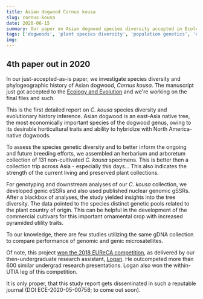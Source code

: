 ```yaml
---
title: Asian dogwood Cornus kousa 
slug: cornus-kousa
date: 2020-06-15
summary: Our paper on Asian dogwood species diversity accepted in Ecology and Evolution.
tags: ['dogwoods', 'plant species diversity', 'population genetics', 'evolutionary history']
img:
---
```


## 4th paper out in 2020

In our just-accepted-as-is paper, we investigate species diversity and phylogeographic history of Asian dogwood, _Cornus kousa_. The manuscript just got accepted to the [Ecology and Evolution](https://onlinelibrary.wiley.com/journal/20457758) and we're working on the final files and such. 

This is the first detailed report on _C. kousa_ species diversity and evolutionary history inference. Asian dogwood is an east-Asia native tree, the most economically important species of the dogwood genus, owing to its desirable horticultural traits and ability to hybridize with North America-native dogwoods.

 To assess the species genetic diversity and to better inform the ongoing and future breeding efforts, we assembled an herbarium and arboretum collection of 131 non-cultivated _C. kousa_ specimens. This is better then a collection trip across Asia - especially this days... This also indicates the strength of the current living and preserved plant collections.

 For genotyping and downstream analyses of our _C. kousa_ collection, we developed genic eSSRs and also used published nuclear genomic gSSRs. After a blackbox of analyses, the study yielded insights into the tree diversity. The data pointed to the species distinct genetic pools related to the plant country of origin. This can be helpful in the development of the commercial cultivars for this important ornamental crop with increased pyramided utility traits. 
 
 To our knowledge, there are few studies utilizing the same gDNA collection to compare performance of genomic and genic microsatellites.

Of note, this project [won the 2018 EUReCA competition](https://eureca.utk.edu/photo-galleries/2018-event/), as delivered by our then-undergraduate research assistant, [Logan](https://eureca.utk.edu/wp-content/uploads/sites/32/2018/05/EUReCA-2018-Program-for-web.pdf). He outcompeted more than 600 similar undergrad research presentations. Logan also won the within-UTIA leg of this competition. 

It is only proper, that this study report gets disseminated in such a reputable journal (DOI ECE-2020-05-00758; to come out soon).
